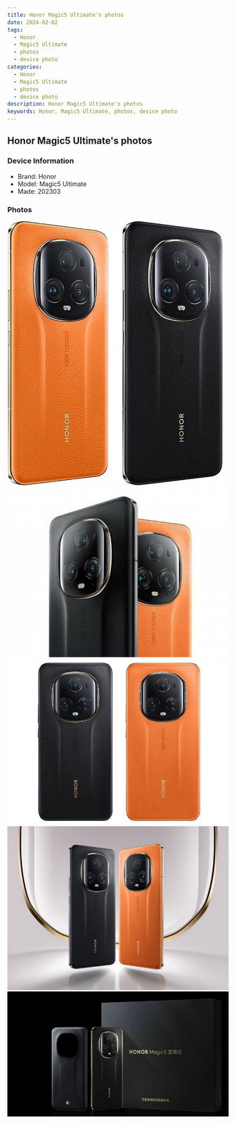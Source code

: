 ```yaml
---
title: Honor Magic5 Ultimate's photos
date: 2024-02-02
tags: 
  - Honor
  - Magic5 Ultimate
  - photos
  - device photo
categories: 
  - Honor
  - Magic5 Ultimate
  - photos
  - device photo
description: Honor Magic5 Ultimate's photos
keywords: Honor, Magic5 Ultimate, photos, device photo
---
```


## Honor Magic5 Ultimate's photos

### Device Information

- Brand: Honor
- Model: Magic5 Ultimate
- Made: 202303

### Photos

![/images/best-assets/devices/honor/honor-magic5-ultimate/1.jpg](/images/best-assets/devices/honor/honor-magic5-ultimate/1.jpg)
![/images/best-assets/devices/honor/honor-magic5-ultimate/2.jpg](/images/best-assets/devices/honor/honor-magic5-ultimate/2.jpg)
![/images/best-assets/devices/honor/honor-magic5-ultimate/3.jpg](/images/best-assets/devices/honor/honor-magic5-ultimate/3.jpg)
![/images/best-assets/devices/honor/honor-magic5-ultimate/4.jpg](/images/best-assets/devices/honor/honor-magic5-ultimate/4.jpg)
![/images/best-assets/devices/honor/honor-magic5-ultimate/5.jpg](/images/best-assets/devices/honor/honor-magic5-ultimate/5.jpg)
